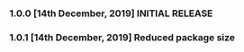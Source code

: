 ### 1.0.0 [14th December, 2019] INITIAL RELEASE

### 1.0.1 [14th December, 2019] Reduced package size
